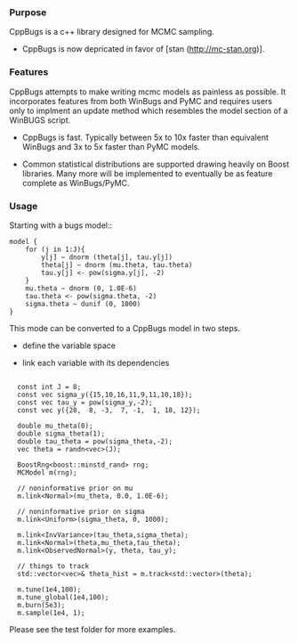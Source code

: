 ### Purpose

CppBugs is a c++ library designed for MCMC sampling.

* CppBugs is now depricated in favor of [stan (http://mc-stan.org)].


### Features

CppBugs attempts to make writing mcmc models as painless as possible.  It incorporates features
from both WinBugs and PyMC and requires users only to implment an update method which resembles the model section of a WinBUGS script.

* CppBugs is fast.  Typically between 5x to 10x faster than equivalent WinBugs and 3x to 5x faster than PyMC models.

* Common statistical distributions are supported drawing heavily on Boost libraries.  Many more will be implemented
  to eventually be as feature complete as WinBugs/PyMC. 


### Usage

Starting with a bugs model::
```{.bug}
model {
    for (j in 1:J){
        y[j] ~ dnorm (theta[j], tau.y[j])
        theta[j] ~ dnorm (mu.theta, tau.theta)
        tau.y[j] <- pow(sigma.y[j], -2)
    }
    mu.theta ~ dnorm (0, 1.0E-6)
    tau.theta <- pow(sigma.theta, -2)
    sigma.theta ~ dunif (0, 1000)
}
```

This mode can be converted to a CppBugs model in two steps.

* define the variable space

* link each variable with its dependencies

```{.cpp}

  const int J = 8;
  const vec sigma_y({15,10,16,11,9,11,10,18});
  const vec tau_y = pow(sigma_y,-2);
  const vec y({28,  8, -3,  7, -1,  1, 18, 12});

  double mu_theta(0);
  double sigma_theta(1);
  double tau_theta = pow(sigma_theta,-2);
  vec theta = randn<vec>(J);

  BoostRng<boost::minstd_rand> rng;
  MCModel m(rng);

  // noninformative prior on mu
  m.link<Normal>(mu_theta, 0.0, 1.0E-6);

  // noninformative prior on sigma
  m.link<Uniform>(sigma_theta, 0, 1000);

  m.link<InvVariance>(tau_theta,sigma_theta);
  m.link<Normal>(theta,mu_theta,tau_theta);
  m.link<ObservedNormal>(y, theta, tau_y);

  // things to track
  std::vector<vec>& theta_hist = m.track<std::vector>(theta);

  m.tune(1e4,100);
  m.tune_global(1e4,100);
  m.burn(5e3);
  m.sample(1e4, 1);
```

Please see the test folder for more examples.
